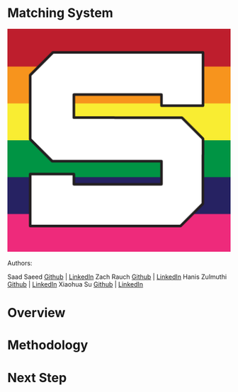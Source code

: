 # Matching System
![img](./Images/cropped-Stanford_Pride-S@2x.png)

Authors: 

Saad Saeed [Github](https://github.com/ssaeed85) | [LinkedIn](https://www.linkedin.com/in/saadsaeed85/)
Zach Rauch [Github](https://github.com/ZachRauch) | [LinkedIn](https://www.linkedin.com/in/zach-rauch/)
Hanis Zulmuthi [Github](https://github.com/hanis-z) | [LinkedIn](https://www.linkedin.com/in/hanis-zulmuthi/)
Xiaohua Su [Github](https://github.com/xiaohua-su) | [LinkedIn](https://www.linkedin.com/in/xiaohua-su/)

# Overview

# Methodology

# Next Step
